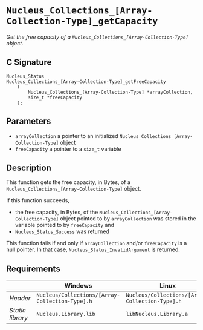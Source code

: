 # `Nucleus_Collections_[Array-Collection-Type]_getCapacity`
*Get the free capacity of a `Nucleus_Collections_[Array-Collection-Type]` object.*

## C Signature
```
Nucleus_Status
Nucleus_Collections_[Array-Collection-Type]_getFreeCapacity
    (
        Nucleus_Collections_[Array-Collection-Type] *arrayCollection,
        size_t *freeCapacity
    );
```

## Parameters
- `arrayCollection` a pointer to an initialized `Nucleus_Collections_[Array-Collection-Type]` object
- `freeCapacity` a pointer to a `size_t` variable

## Description
This function gets the free capacity, in Bytes, of a `Nucleus_Collections_[Array-Collection-Type]` object.

If this function succeeds,
- the free capacity, in Bytes, of the `Nucleus_Collections_[Array-Collection-Type]` object pointed to by `arrayCollection`
  was stored in the variable pointed to by `freeCapacity` and
- `Nucleus_Status_Success` was returned

This function fails if and only if `arrayCollection` and/or `freeCapacity` is a null pointer.
In that case, `Nucleus_Status_InvalidArgument` is returned.


## Requirements

|                      | Windows                                         | Linux                                           |
|----------------------|-------------------------------------------------|-------------------------------------------------|
| *Header*             | `Nucleus/Collections/[Array-Collection-Type].h` | `Nucleus/Collections/[Array-Collection-Type].h` |
| *Static library*     | `Nucleus.Library.lib`                           | `libNucleus.Library.a`                          |
